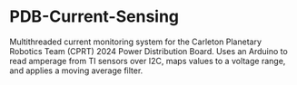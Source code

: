 # PDB-Current-Sensing
Multithreaded current monitoring system for the Carleton Planetary Robotics Team (CPRT) 2024 Power Distribution Board. Uses an Arduino to read amperage from TI sensors over I2C, maps values to a voltage range, and applies a moving average filter.
